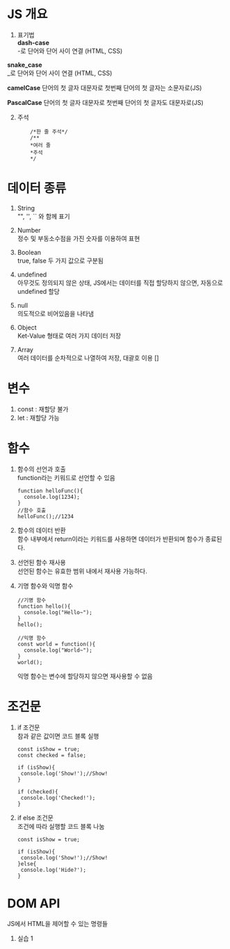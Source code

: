 # JS 개요

1. 표기법    
  **dash-case**  
   -로 단어와 단어 사이 연결 (HTML, CSS)

  **snake_case**   
  _로 단어와 단어 사이 연결 (HTML, CSS)

  **camelCase**
  단어의 첫 글자 대문자로 첫번째 단어의 첫 글자는 소문자로(JS)

  **PascalCase**
  단어의 첫 글자 대문자로 첫번째 단어의 첫 글자도 대문자로(JS)

2. 주석
   ``` // 한 줄 주석
       /*한 줄 주석*/
       /**
       *여러 줄
       *주석
       */
   ```

# 데이터 종류
1. String    
   "", '', `` 와 함께 표기

2. Number    
   정수 및 부동소수점을 가진 숫자를 이용하여 표현

3. Boolean    
   true, false 두 가지 값으로 구분됨

4. undefined    
   아무것도 정의되지 않은 상태, JS에서는 데이터를 직접 할당하지 않으면, 자동으로 undefined 할당

5. null    
   의도적으로 비어있음을 나타냄

6. Object    
   Ket-Value 형태로 여러 가지 데이터 저장

7. Array     
   여러 데이터를 순차적으로 나열하여 저장, 대괄호 이용 []

# 변수
1. const : 재할당 불가    
2. let : 재할당 가능   

# 함수 
1. 함수의 선언과 호출     
   function라는 키워드로 선언할 수 있음
   ```JS
   function helloFunc(){
     console.log(1234);
   }
   //함수 호출
   helloFunc();//1234
   ```

2. 함수의 데이터 반환    
   함수 내부에서 return이라는 키워드를 사용하면 데이터가 반환되며 함수가 종료된다.

3. 선언된 함수 재사용     
   선언된 함수는 유효한 범위 내에서 재사용 가능하다.

4. 기명 함수와 익명 함수
   ```JS
   //기명 함수
   function hello(){
     console.log("Hello~");
   }
   hello();

   //익명 함수
   const world = function(){
     console.log("World~");
   }
   world();
   ```
   익명 함수는 변수에 할당하지 않으면 재사용할 수 없음

# 조건문
1. if 조건문    
   참과 같은 값이면 코드 블록 실행
   ```
   const isShow = true;
   const checked = false;

   if (isShow){
    console.log('Show!');//Show!
   }

   if (checked){
    console.log('Checked!');
   }
   ```

2. if else 조건문    
   조건에 따라 실행할 코드 블록 나눔
   ```
   const isShow = true;

   if (isShow){
    console.log('Show!');//Show!
   }else{
    console.log('Hide?');
   }
   ```

# DOM API
JS에서 HTML을 제어할 수 있는 명령들   
1. 실습 1
   <script> 작성 위치에 따라 동작 여부가 결정    
```HTML
<script src="./main.js"></script>
```를 body에 넣음 [1](https://github.com/gracelee5/Frontend_start/blob/main/Chapter8/%EC%8B%A4%EC%8A%B51/index1.html)      
or    
<script>위치를 이동시키지 않고 defer 속성 추가
```HTML
<script defer src="./main.js"></script>
```[2]https://github.com/gracelee5/Frontend_start/blob/main/Chapter8/%EC%8B%A4%EC%8A%B51/index2.html


2. 실습2
JS로 요소를 클릭했을 때 동작하는 코드
HTML 코드는 같음
[JS](https://github.com/gracelee5/Frontend_start/blob/main/Chapter8/%EC%8B%A4%EC%8A%B52/main.js)

3. 실습3
JS에서 HTML class 속성 제어      
**classList** 속성 사용
